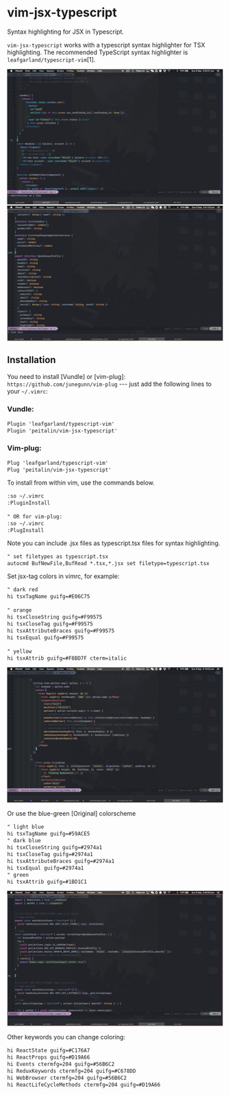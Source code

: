 vim-jsx-typescript
=======

Syntax highlighting for JSX in Typescript.

`vim-jsx-typescript` works with a typescript syntax highlighter for TSX highlighting. The recommended TypeScript syntax highlighter is `leafgarland/typescript-vim`[1].


![alt tag](./screen1.jpg)
![alt tag](./screen2.jpg)


## Installation

You need to install [Vundle] or [vim-plug]: `https://github.com/junegunn/vim-plug` --- just add the following lines to
your `~/.vimrc`:

### Vundle:

```
Plugin 'leafgarland/typescript-vim'
Plugin 'peitalin/vim-jsx-typescript'
```

### Vim-plug:

```
Plug 'leafgarland/typescript-vim'
Plug 'peitalin/vim-jsx-typescript'
```

To install from within vim, use the commands below.
```
:so ~/.vimrc
:PluginInstall

" OR for vim-plug:
:so ~/.vimrc
:PlugInstall

```

Note you can include .jsx files as typescript.tsx files for syntax highlighting.
```
" set filetypes as typescript.tsx
autocmd BufNewFile,BufRead *.tsx,*.jsx set filetype=typescript.tsx
```


Set jsx-tag colors in vimrc, for example:
```
" dark red
hi tsxTagName guifg=#E06C75

" orange
hi tsxCloseString guifg=#F99575
hi tsxCloseTag guifg=#F99575
hi tsxAttributeBraces guifg=#F99575
hi tsxEqual guifg=#F99575

" yellow
hi tsxAttrib guifg=#F8BD7F cterm=italic
```


![alt tag](./screen4.jpg)

Or use the blue-green [Original] colorscheme
```
" light blue
hi tsxTagName guifg=#59ACE5
" dark blue
hi tsxCloseString guifg=#2974a1
hi tsxCloseTag guifg=#2974a1
hi tsxAttributeBraces guifg=#2974a1
hi tsxEqual guifg=#2974a1
" green
hi tsxAttrib guifg=#1BD1C1

```


![alt tag](./screen3.jpg)


Other keywords you can change coloring:
```
hi ReactState guifg=#C176A7
hi ReactProps guifg=#D19A66
hi Events ctermfg=204 guifg=#56B6C2
hi ReduxKeywords ctermfg=204 guifg=#C678DD
hi WebBrowser ctermfg=204 guifg=#56B6C2
hi ReactLifeCycleMethods ctermfg=204 guifg=#D19A66
```

